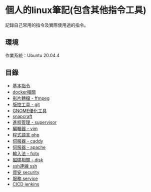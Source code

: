 # 個人的linux筆記(包含其他指令工具)
記錄自己常用的指令及實際使用過的指令。
## 環境
作業系統：Ubuntu 20.04.4

## 目錄
- [基本指令](https://github.com/samchentw/linux-note/tree/master/basic)    
- [docker相關](https://github.com/samchentw/linux-note/tree/master/docker)
- [影片轉檔 - ffmpeg](https://github.com/samchentw/linux-note/tree/master/ffmpeg)
- [版控工具 - git](https://github.com/samchentw/linux-note/tree/master/git)
- [GNOME優化工具](https://github.com/samchentw/linux-note/tree/master/gnome-tweaks)
- [snapcraft](https://github.com/samchentw/linux-note/tree/master/snapcraft)
- [進程管理 - supervisor](https://github.com/samchentw/linux-note/tree/master/supervisor)
- [編輯器 - vim](https://github.com/samchentw/linux-note/tree/master/vim)
- [程式語言 php](https://github.com/samchentw/linux-note/tree/master/php)
- [伺服器 - caddy](https://github.com/samchentw/linux-note/tree/master/caddy)
- [伺服器 - apache](https://github.com/samchentw/linux-note/tree/master/apache)
- [輸入法 - fcitx](https://github.com/samchentw/linux-note/tree/master/fcitx)
- [磁碟相關 - disk](https://github.com/samchentw/linux-note/tree/master/disk)
- [ssh連線 ssh](https://github.com/samchentw/linux-note/tree/master/ssh)
- [資安 security](https://github.com/samchentw/linux-note/tree/master/security)
- [服務 service](https://github.com/samchentw/linux-note/tree/master/service)
- [CICD jenkins](https://github.com/samchentw/linux-note/tree/master/jenkins)